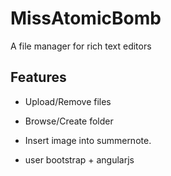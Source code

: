 # MissAtomicBomb

A file manager for rich text editors

## Features

- Upload/Remove files
- Browse/Create folder
- Insert image into summernote.

- user bootstrap + angularjs